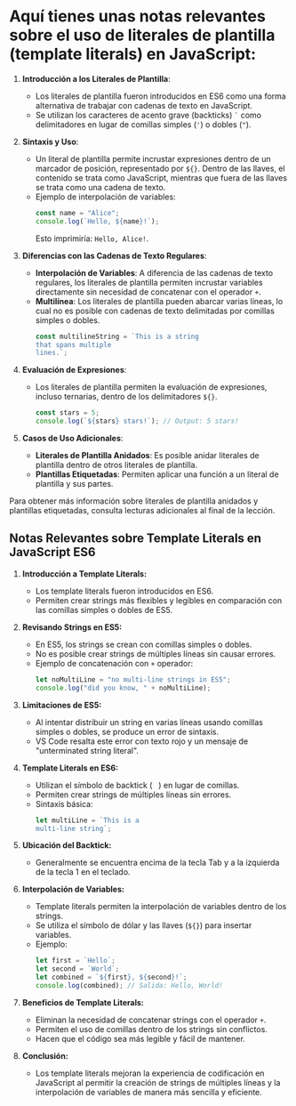 # Aquí tienes unas notas relevantes sobre el uso de literales de plantilla (template literals) en JavaScript:

1. **Introducción a los Literales de Plantilla**:
   - Los literales de plantilla fueron introducidos en ES6 como una forma alternativa de trabajar con cadenas de texto en JavaScript.
   - Se utilizan los caracteres de acento grave (backticks) `` ` `` como delimitadores en lugar de comillas simples (`'`) o dobles (`"`).

2. **Sintaxis y Uso**:
   - Un literal de plantilla permite incrustar expresiones dentro de un marcador de posición, representado por `${}`. Dentro de las llaves, el contenido se trata como JavaScript, mientras que fuera de las llaves se trata como una cadena de texto.
   - Ejemplo de interpolación de variables:
     ```javascript
     const name = "Alice";
     console.log(`Hello, ${name}!`);
     ```
     Esto imprimiría: `Hello, Alice!`.

3. **Diferencias con las Cadenas de Texto Regulares**:
   - **Interpolación de Variables**: A diferencia de las cadenas de texto regulares, los literales de plantilla permiten incrustar variables directamente sin necesidad de concatenar con el operador `+`.
   - **Multilínea**: Los literales de plantilla pueden abarcar varias líneas, lo cual no es posible con cadenas de texto delimitadas por comillas simples o dobles.
     ```javascript
     const multilineString = `This is a string
     that spans multiple
     lines.`;
     ```

4. **Evaluación de Expresiones**:
   - Los literales de plantilla permiten la evaluación de expresiones, incluso ternarias, dentro de los delimitadores `${}`.
     ```javascript
     const stars = 5;
     console.log(`${stars} stars!`); // Output: 5 stars!
     ```

5. **Casos de Uso Adicionales**:
   - **Literales de Plantilla Anidados**: Es posible anidar literales de plantilla dentro de otros literales de plantilla.
   - **Plantillas Etiquetadas**: Permiten aplicar una función a un literal de plantilla y sus partes.

Para obtener más información sobre literales de plantilla anidados y plantillas etiquetadas, consulta lecturas adicionales al final de la lección.

## Notas Relevantes sobre Template Literals en JavaScript ES6

1. **Introducción a Template Literals:**
   - Los template literals fueron introducidos en ES6.
   - Permiten crear strings más flexibles y legibles en comparación con las comillas simples o dobles de ES5.

2. **Revisando Strings en ES5:**
   - En ES5, los strings se crean con comillas simples o dobles.
   - No es posible crear strings de múltiples líneas sin causar errores.
   - Ejemplo de concatenación con `+` operador:
     ```javascript
     let noMultiLine = "no multi-line strings in ES5";
     console.log("did you know, " + noMultiLine);
     ```

3. **Limitaciones de ES5:**
   - Al intentar distribuir un string en varias líneas usando comillas simples o dobles, se produce un error de sintaxis.
   - VS Code resalta este error con texto rojo y un mensaje de "unterminated string literal".

4. **Template Literals en ES6:**
   - Utilizan el símbolo de backtick (` ` ) en lugar de comillas.
   - Permiten crear strings de múltiples líneas sin errores.
   - Sintaxis básica:
     ```javascript
     let multiLine = `This is a
     multi-line string`;
     ```

5. **Ubicación del Backtick:**
   - Generalmente se encuentra encima de la tecla Tab y a la izquierda de la tecla 1 en el teclado.

6. **Interpolación de Variables:**
   - Template literals permiten la interpolación de variables dentro de los strings.
   - Se utiliza el símbolo de dólar y las llaves (`${}`) para insertar variables.
   - Ejemplo:
     ```javascript
     let first = `Hello`;
     let second = `World`;
     let combined = `${first}, ${second}!`;
     console.log(combined); // Salida: Hello, World!
     ```

7. **Beneficios de Template Literals:**
   - Eliminan la necesidad de concatenar strings con el operador `+`.
   - Permiten el uso de comillas dentro de los strings sin conflictos.
   - Hacen que el código sea más legible y fácil de mantener.

8. **Conclusión:**
   - Los template literals mejoran la experiencia de codificación en JavaScript al permitir la creación de strings de múltiples líneas y la interpolación de variables de manera más sencilla y eficiente.